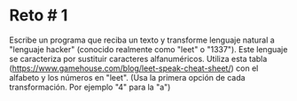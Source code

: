 # Reto # 1

Escribe un programa que reciba un texto y transforme lenguaje natural a "lenguaje hacker" (conocido realmente como "leet" o "1337"). Este lenguaje se caracteriza por sustituir caracteres alfanuméricos.
Utiliza esta tabla (<https://www.gamehouse.com/blog/leet-speak-cheat-sheet/>) con el alfabeto y los números en "leet". (Usa la primera opción de cada transformación. Por ejemplo "4" para la "a")
